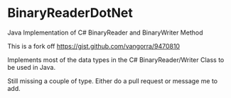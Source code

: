 # BinaryReaderDotNet
Java Implementation of C# BinaryReader and BinaryWriter Method

This is a fork off https://gist.github.com/vangorra/9470810

Implements most of the data types in the C# BinaryReader/Writer Class to be used in Java.

Still missing a couple of type. Either do a pull request or message me to add.
